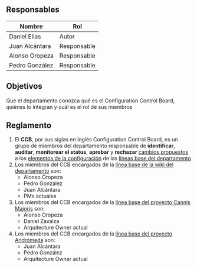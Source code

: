 ## Responsables
| Nombre    | Rol               | 
| --------- | ----------------- | 
| Daniel Elias    | Autor             | 
| Juan Alcántara         | Responsable       |
| Alonso Oropeza         | Responsable       |
| Pedro González         | Responsable       |

## Objetivos
Que el departamento conozca qué es el Configuration Control Board, quiénes lo integran y cuál es el rol de sus miembros

## Reglamento
1. El __CCB__, por sus siglas en inglés Configuration Control Board, es un grupo de miembros del departamento responsable de __identificar__, __auditar__, __monitorear el status__, __aprobar__ y __rechazar__ [cambios propuestos](https://github.com/novaDepto/Nova/wiki/Proceso-de-Modificaci%C3%B3n-de-baseline) a los [elementos de la configuración](https://github.com/novaDepto/Nova/wiki/Politica-de-elementos-de-la-configuracion) de las [líneas base del departamento](https://github.com/novaDepto/Nova/wiki/Politica-de-lineas-base)
2. Los miembros del CCB encargados de la [línea base de la wiki del departamento](https://github.com/novaDepto/Nova/wiki) son:
    <ul>
        <li>Alonso Oropeza</li>
        <li>Pedro González</li>
        <li>Juan Alcántara</li>
        <li>PMs actuales</li>
    </ul>
3. Los miembros del CCB encargados de la [línea base del proyecto Cannis Majoris](https://github.com/AlonsoOropeza/PugSeal) son:
    <ul>
        <li>Alonso Oropeza</li>
        <li>Daniel Zavalza</li>
        <li>Arquitecture Owner actual</li>
    </ul>
4. Los miembros del CCB encargados de la [línea base del proyecto Andrómeda](https://gitlab.com/nova_tec/obcapital) son:
    <ul>
        <li>Juan Alcántara</li>
        <li>Pedro González</li>
        <li>Arquitecture Owner actual</li>
    </ul>